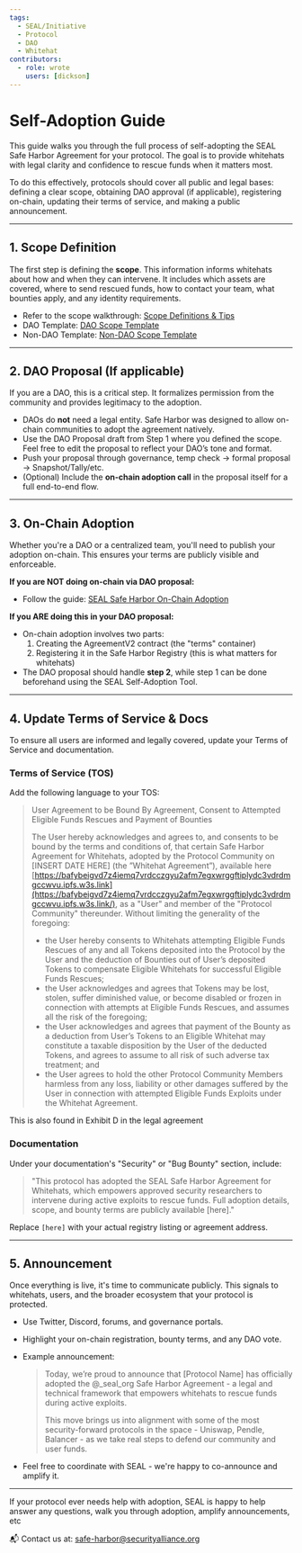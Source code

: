```yaml
---
tags:
  - SEAL/Initiative
  - Protocol
  - DAO
  - Whitehat
contributors:
  - role: wrote
    users: [dickson]
---
```


# Self-Adoption Guide

This guide walks you through the full process of self-adopting the SEAL Safe Harbor Agreement for your protocol. The goal is to provide whitehats with legal clarity and confidence to rescue funds when it matters most. 

To do this effectively, protocols should cover all public and legal bases: defining a clear scope, obtaining DAO approval (if applicable), registering on-chain, updating their terms of service, and making a public announcement.

---

## 1. Scope Definition

The first step is defining the **scope**. This information informs whitehats about how and when they can intervene. It includes which assets are covered, where to send rescued funds, how to contact your team, what bounties apply, and any identity requirements.

- Refer to the scope walkthrough: [Scope Definitions & Tips](./scope-terms.md)
- DAO Template: [DAO Scope Template](https://docs.google.com/document/d/1zsyutbSpQrwkmEA_XicABoRkSR25IQr92tOPgZOixN4/edit)
- Non-DAO Template: [Non-DAO Scope Template](https://docs.google.com/document/d/1kcgeq2GmmuSHyMzbl0mlgRhMHag-av4B4TdLZFqdoSE/edit)

---

## 2. DAO Proposal (If applicable)

If you are a DAO, this is a critical step. It formalizes permission from the community and provides legitimacy to the adoption.

- DAOs do **not** need a legal entity. Safe Harbor was designed to allow on-chain communities to adopt the agreement natively.
- Use the DAO Proposal draft from Step 1 where you defined the scope. Feel free to edit the proposal to reflect your DAO’s tone and format.
- Push your proposal through governance, temp check → formal proposal → Snapshot/Tally/etc.
- (Optional) Include the **on-chain adoption call** in the proposal itself for a full end-to-end flow.

---

## 3. On-Chain Adoption

Whether you're a DAO or a centralized team, you'll need to publish your adoption on-chain. This ensures your terms are publicly visible and enforceable.

**If you are NOT doing on-chain via DAO proposal:**

- Follow the guide: [SEAL Safe Harbor On-Chain Adoption](./on-chain-adoption-guide.md)

**If you ARE doing this in your DAO proposal:**

- On-chain adoption involves two parts:
    1. Creating the AgreementV2 contract (the "terms" container)
    2. Registering it in the Safe Harbor Registry (this is what matters for whitehats)
- The DAO proposal should handle **step 2**, while step 1 can be done beforehand using the SEAL Self-Adoption Tool.

---

## 4. Update Terms of Service & Docs

To ensure all users are informed and legally covered, update your Terms of Service and documentation.

### Terms of Service (TOS)

Add the following language to your TOS:

> User Agreement to be Bound By Agreement, Consent to Attempted Eligible Funds Rescues and Payment of Bounties
> 
> 
> The User hereby acknowledges and agrees to, and consents to be bound by the terms and conditions of, that certain Safe Harbor Agreement for Whitehats, adopted by the Protocol Community on [INSERT DATE HERE] (the ”Whitehat Agreement”), available here [https://bafybeigvd7z4iemq7vrdcczgyu2afm7egxwrggftiplydc3vdrdmgccwvu.ipfs.w3s.link](https://bafybeigvd7z4iemq7vrdcczgyu2afm7egxwrggftiplydc3vdrdmgccwvu.ipfs.w3s.link/), as a "User" and member of the "Protocol Community" thereunder. Without limiting the generality of the foregoing:
> 
> - the User hereby consents to Whitehats attempting Eligible Funds Rescues of any and all Tokens deposited into the Protocol by the User and the deduction of Bounties out of User’s deposited Tokens to compensate Eligible Whitehats for successful Eligible Funds Rescues;
> - the User acknowledges and agrees that Tokens may be lost, stolen, suffer diminished value, or become disabled or frozen in connection with attempts at Eligible Funds Rescues, and assumes all the risk of the foregoing;
> - the User acknowledges and agrees that payment of the Bounty as a deduction from User’s Tokens to an Eligible Whitehat may constitute a taxable disposition by the User of the deducted Tokens, and agrees to assume to all risk of such adverse tax treatment; and
> - the User agrees to hold the other Protocol Community Members harmless from any loss, liability or other damages suffered by the User in connection with attempted Eligible Funds Exploits under the Whitehat Agreement.

This is also found in Exhibit D in the legal agreement

### Documentation

Under your documentation's "Security" or "Bug Bounty" section, include:

> "This protocol has adopted the SEAL Safe Harbor Agreement for Whitehats, which empowers approved security researchers to intervene during active exploits to rescue funds. Full adoption details, scope, and bounty terms are publicly available [here]."
> 

Replace `[here]` with your actual registry listing or agreement address.

---

## 5. Announcement

Once everything is live, it's time to communicate publicly. This signals to whitehats, users, and the broader ecosystem that your protocol is protected.

- Use Twitter, Discord, forums, and governance portals.
- Highlight your on-chain registration, bounty terms, and any DAO vote.
- Example announcement:
    
    > Today, we’re proud to announce that [Protocol Name] has officially adopted the @_seal_org Safe Harbor Agreement - a legal and technical framework that empowers whitehats to rescue funds during active exploits.
    > 
    > 
    > This move brings us into alignment with some of the most security-forward protocols in the space - Uniswap, Pendle, Balancer - as we take real steps to defend our community and user funds.
    > 
- Feel free to coordinate with SEAL - we're happy to co-announce and amplify it.

---

If your protocol ever needs help with adoption, SEAL is happy to help answer any questions, walk you through adoption, amplify announcements, etc

📬 Contact us at: [safe-harbor@securityalliance.org](mailto:safe-harbor@securityalliance.org)